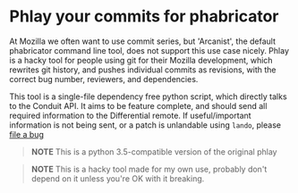 # Phlay your commits for phabricator

At Mozilla we often want to use commit series, but 'Arcanist', the default
phabricator command line tool, does not support this use case nicely. Phlay is
a hacky tool for people using git for their Mozilla development, which rewrites
git history, and pushes individual commits as revisions, with the correct bug
number, reviewers, and dependencies.

This tool is a single-file dependency free python script, which directly talks 
to the Conduit API. It aims to be feature complete, and should send all required
information to the Differential remote. If useful/important information is not
being sent, or a patch is unlandable using `lando`, please 
[file a bug](https://github.com/mystor/phlay/issues)

> **NOTE** This is a python 3.5-compatible version of the original phlay

> **NOTE** This is a hacky tool made for my own use, probably don't depend on 
> it unless you're OK with it breaking.

